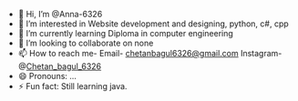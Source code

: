 - 👋 Hi, I’m @Anna-6326
- 👀 I’m interested in Website development and designing, python, c#, cpp
- 🌱 I’m currently learning Diploma in computer engineering 
- 💞️ I’m looking to collaborate on none
- 📫 How to reach me- Email- chetanbagul6326@gmail.com
                       Instagram- @[Chetan_bagul_6326](https://www.instagram.com/chetan_bagul_6326/)
- 😄 Pronouns: ...
- ⚡ Fun fact: Still learning java.

<!---
Anna-6326/Anna-6326 is a ✨ special ✨ repository because its `README.md` (this file) appears on your GitHub profile.
You can click the Preview link to take a look at your changes.
--->
